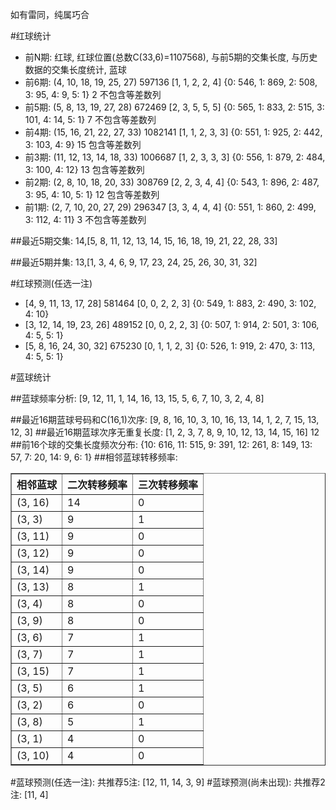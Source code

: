 <!-- 
.. title: 双色球2016136期(2016-11-20)数据分析报告
.. slug: slott-2016136-2016-11-20-report
.. date: 2016-11-21 08:00:00 UTC+08:00
.. tags: Lottery
.. link: 
.. description: 
.. type: text
-->

如有雷同，纯属巧合

<!-- TEASER_END-->

#红球统计

- 前N期: 红球, 红球位置(总数C(33,6)=1107568), 与前5期的交集长度, 与历史数据的交集长度统计, 蓝球
- 前6期: (4, 10, 18, 19, 25, 27) 597136 [1, 1, 2, 2, 4] {0: 546, 1: 869, 2: 508, 3: 95, 4: 9, 5: 1} 2 不包含等差数列
- 前5期: (5, 8, 13, 19, 27, 28) 672469 [2, 3, 5, 5, 5] {0: 565, 1: 833, 2: 515, 3: 101, 4: 14, 5: 1} 7 不包含等差数列
- 前4期: (15, 16, 21, 22, 27, 33) 1082141 [1, 1, 2, 3, 3] {0: 551, 1: 925, 2: 442, 3: 103, 4: 9} 15 包含等差数列
- 前3期: (11, 12, 13, 14, 18, 33) 1006687 [1, 2, 3, 3, 3] {0: 556, 1: 879, 2: 484, 3: 100, 4: 12} 13 包含等差数列
- 前2期: (2, 8, 10, 18, 20, 33) 308769 [2, 2, 3, 4, 4] {0: 543, 1: 896, 2: 487, 3: 95, 4: 10, 5: 1} 12 包含等差数列
- 前1期: (2, 7, 10, 20, 27, 29) 296347 [3, 3, 4, 4, 4] {0: 551, 1: 860, 2: 499, 3: 112, 4: 11} 3 不包含等差数列

##最近5期交集:
14,[5, 8, 11, 12, 13, 14, 15, 16, 18, 19, 21, 22, 28, 33]

##最近5期并集:
13,[1, 3, 4, 6, 9, 17, 23, 24, 25, 26, 30, 31, 32]

#红球预测(任选一注)

- [4, 9, 11, 13, 17, 28] 581464 [0, 0, 2, 2, 3] {0: 549, 1: 883, 2: 490, 3: 102, 4: 10}
- [3, 12, 14, 19, 23, 26] 489152 [0, 0, 2, 2, 3] {0: 507, 1: 914, 2: 501, 3: 106, 4: 5, 5: 1}
- [5, 8, 16, 24, 30, 32] 675230 [0, 1, 1, 2, 3] {0: 526, 1: 919, 2: 470, 3: 113, 4: 5, 5: 1}

#蓝球统计

##蓝球频率分析:
[9, 12, 11, 1, 14, 16, 13, 15, 5, 6, 7, 10, 3, 2, 4, 8]

##最近16期蓝球号码和C(16,1)次序:
 [9, 8, 16, 10, 3, 10, 16, 13, 14, 1, 2, 7, 15, 13, 12, 3]
##最近16期蓝球次序无重复长度:
 [1, 2, 3, 7, 8, 9, 10, 12, 13, 14, 15, 16] 12
##前16个球的交集长度频次分布:
{10: 616, 11: 515, 9: 391, 12: 261, 8: 149, 13: 57, 7: 20, 14: 9, 6: 1}
##相邻蓝球转移频率:
 <table border="1" class="table table-striped dataframe">
  <thead>
    <tr style="text-align: right;">
      <th>相邻蓝球</th>
      <th>二次转移频率</th>
      <th>三次转移频率</th>
    </tr>
  </thead>
  <tbody>
    <tr>
      <td>(3, 16)</td>
      <td>14</td>
      <td>0</td>
    </tr>
    <tr>
      <td>(3, 3)</td>
      <td>9</td>
      <td>1</td>
    </tr>
    <tr>
      <td>(3, 11)</td>
      <td>9</td>
      <td>0</td>
    </tr>
    <tr>
      <td>(3, 12)</td>
      <td>9</td>
      <td>0</td>
    </tr>
    <tr>
      <td>(3, 14)</td>
      <td>9</td>
      <td>0</td>
    </tr>
    <tr>
      <td>(3, 13)</td>
      <td>8</td>
      <td>1</td>
    </tr>
    <tr>
      <td>(3, 4)</td>
      <td>8</td>
      <td>0</td>
    </tr>
    <tr>
      <td>(3, 9)</td>
      <td>8</td>
      <td>0</td>
    </tr>
    <tr>
      <td>(3, 6)</td>
      <td>7</td>
      <td>1</td>
    </tr>
    <tr>
      <td>(3, 7)</td>
      <td>7</td>
      <td>1</td>
    </tr>
    <tr>
      <td>(3, 15)</td>
      <td>7</td>
      <td>1</td>
    </tr>
    <tr>
      <td>(3, 5)</td>
      <td>6</td>
      <td>1</td>
    </tr>
    <tr>
      <td>(3, 2)</td>
      <td>6</td>
      <td>0</td>
    </tr>
    <tr>
      <td>(3, 8)</td>
      <td>5</td>
      <td>1</td>
    </tr>
    <tr>
      <td>(3, 1)</td>
      <td>4</td>
      <td>0</td>
    </tr>
    <tr>
      <td>(3, 10)</td>
      <td>4</td>
      <td>0</td>
    </tr>
  </tbody>
</table>
#蓝球预测(任选一注):
共推荐5注: [12, 11, 14, 3, 9]
#蓝球预测(尚未出现):
共推荐2注: [11, 4]

